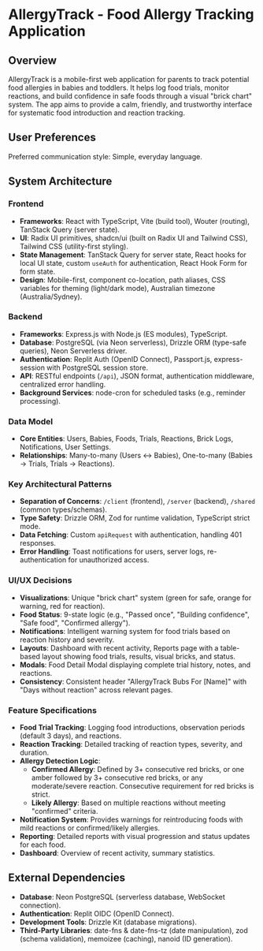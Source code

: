 # AllergyTrack - Food Allergy Tracking Application

## Overview

AllergyTrack is a mobile-first web application for parents to track potential food allergies in babies and toddlers. It helps log food trials, monitor reactions, and build confidence in safe foods through a visual "brick chart" system. The app aims to provide a calm, friendly, and trustworthy interface for systematic food introduction and reaction tracking.

## User Preferences

Preferred communication style: Simple, everyday language.

## System Architecture

### Frontend

*   **Frameworks**: React with TypeScript, Vite (build tool), Wouter (routing), TanStack Query (server state).
*   **UI**: Radix UI primitives, shadcn/ui (built on Radix UI and Tailwind CSS), Tailwind CSS (utility-first styling).
*   **State Management**: TanStack Query for server state, React hooks for local UI state, custom `useAuth` for authentication, React Hook Form for form state.
*   **Design**: Mobile-first, component co-location, path aliases, CSS variables for theming (light/dark mode), Australian timezone (Australia/Sydney).

### Backend

*   **Frameworks**: Express.js with Node.js (ES modules), TypeScript.
*   **Database**: PostgreSQL (via Neon serverless), Drizzle ORM (type-safe queries), Neon Serverless driver.
*   **Authentication**: Replit Auth (OpenID Connect), Passport.js, express-session with PostgreSQL session store.
*   **API**: RESTful endpoints (`/api`), JSON format, authentication middleware, centralized error handling.
*   **Background Services**: node-cron for scheduled tasks (e.g., reminder processing).

### Data Model

*   **Core Entities**: Users, Babies, Foods, Trials, Reactions, Brick Logs, Notifications, User Settings.
*   **Relationships**: Many-to-many (Users ↔ Babies), One-to-many (Babies → Trials, Trials → Reactions).

### Key Architectural Patterns

*   **Separation of Concerns**: `/client` (frontend), `/server` (backend), `/shared` (common types/schemas).
*   **Type Safety**: Drizzle ORM, Zod for runtime validation, TypeScript strict mode.
*   **Data Fetching**: Custom `apiRequest` with authentication, handling 401 responses.
*   **Error Handling**: Toast notifications for users, server logs, re-authentication for unauthorized access.

### UI/UX Decisions

*   **Visualizations**: Unique "brick chart" system (green for safe, orange for warning, red for reaction).
*   **Food Status**: 9-state logic (e.g., "Passed once", "Building confidence", "Safe food", "Confirmed allergy").
*   **Notifications**: Intelligent warning system for food trials based on reaction history and severity.
*   **Layouts**: Dashboard with recent activity, Reports page with a table-based layout showing food trials, results, visual bricks, and status.
*   **Modals**: Food Detail Modal displaying complete trial history, notes, and reactions.
*   **Consistency**: Consistent header "AllergyTrack Bubs For [Name]" with "Days without reaction" across relevant pages.

### Feature Specifications

*   **Food Trial Tracking**: Logging food introductions, observation periods (default 3 days), and reactions.
*   **Reaction Tracking**: Detailed tracking of reaction types, severity, and duration.
*   **Allergy Detection Logic**:
    *   **Confirmed Allergy**: Defined by 3+ consecutive red bricks, or one amber followed by 3+ consecutive red bricks, or any moderate/severe reaction. Consecutive requirement for red bricks is strict.
    *   **Likely Allergy**: Based on multiple reactions without meeting "confirmed" criteria.
*   **Notification System**: Provides warnings for reintroducing foods with mild reactions or confirmed/likely allergies.
*   **Reporting**: Detailed reports with visual progression and status updates for each food.
*   **Dashboard**: Overview of recent activity, summary statistics.

## External Dependencies

*   **Database**: Neon PostgreSQL (serverless database, WebSocket connection).
*   **Authentication**: Replit OIDC (OpenID Connect).
*   **Development Tools**: Drizzle Kit (database migrations).
*   **Third-Party Libraries**: date-fns & date-fns-tz (date manipulation), zod (schema validation), memoizee (caching), nanoid (ID generation).